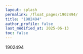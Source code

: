 ```yaml
---
layout: splash
permalink: /float_pages/1902494/
title: "1902494"
author_profile: false
last_modified_at: 2025-06-13
toc: false
---
```

 
1902494

